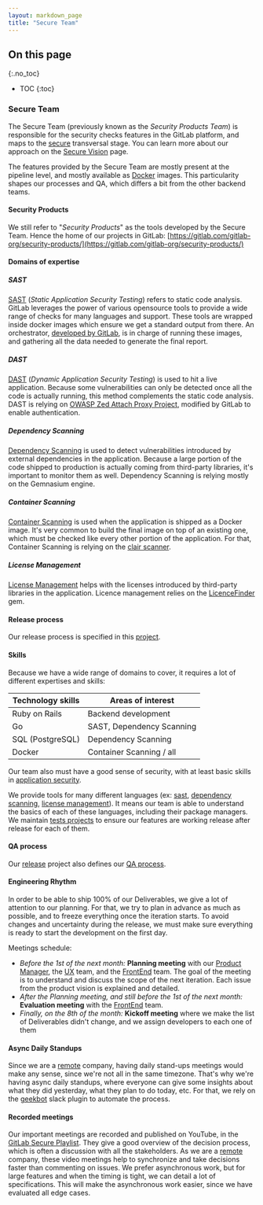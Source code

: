 ```yaml
---
layout: markdown_page
title: "Secure Team"
---
```


## On this page
{:.no_toc}

- TOC
{:toc}

### Secure Team

The Secure Team (previously known as the _Security Products Team_) is responsible for the security checks features in the GitLab platform, and maps to the [secure](https://github.com/daijapan/test/tree/master/product/categories/#secure/index.html.md) transversal stage.
You can learn more about our approach on the [Secure Vision](/direction/secure/index.html.md) page.

The features provided by the Secure Team are mostly present at the pipeline level, and mostly available as [Docker](https://www.docker.com/) images. 
This particularity shapes our processes and QA, which differs a bit from the other backend teams.

#### Security Products

We still refer to "_Security Products_" as the tools developed by the Secure Team. Hence the home of our projects in GitLab: [https://gitlab.com/gitlab-org/security-products/](https://gitlab.com/gitlab-org/security-products/)

#### Domains of expertise

##### SAST

[SAST](https://docs.gitlab.com/ee/user/project/merge_requests/sast.html) (_Static Application Security Testing_) refers to static code analysis.
GitLab leverages the power of various opensource tools to provide a wide range of checks for many languages and support.
These tools are wrapped inside docker images which ensure we get a standard output from there.
An orchestrator, [developed by GitLab](https://gitlab.com/gitlab-org/security-products/sast), is in charge of running these images, and gathering all the data needed to generate the final report.

##### DAST

[DAST](https://docs.gitlab.com/ee/user/project/merge_requests/dast.html) (_Dynamic Application Security Testing_) is used to hit a live application.
Because some vulnerabilities can only be detected once all the code is actually running, this method complements the static code analysis.
DAST is relying on [OWASP Zed Attach Proxy Project](https://gitlab.com/gitlab-org/security-products/zaproxy), modified by GitLab to enable authentication.

##### Dependency Scanning

[Dependency Scanning](https://docs.gitlab.com/ee/user/project/merge_requests/dependency_scanning.html) is used to detect vulnerabilities introduced by external dependencies in the application.
Because a large portion of the code shipped to production is actually coming from third-party libraries, it's important to monitor them as well.
Dependency Scanning is relying mostly on the Gemnasium engine.

##### Container Scanning

[Container Scanning](https://docs.gitlab.com/ee/user/project/merge_requests/container_scanning.html) is used when the application is shipped as a Docker image.
It's very common to build the final image on top of an existing one, which must be checked like every other portion of the application.
For that, Container Scanning is relying on the [clair scanner](https://gitlab.com/gitlab-org/security-products/clair-scanner).


##### License Management

[License Management](https://docs.gitlab.com/ee/user/project/merge_requests/license_management.html) helps with the licenses introduced by third-party libraries in the application.
Licence management relies on the [LicenceFinder](https://github.com/pivotal-legacy/LicenseFinder) gem.

#### Release process

Our release process is specified in this [project](https://gitlab.com/gitlab-org/security-products/release).

#### Skills

Because we have a wide range of domains to cover, it requires a lot of different expertises and skills:


| Technology skills | Areas of interest         |
| ------------------|---------------------------|
| Ruby on Rails     | Backend development       |
| Go                | SAST, Dependency Scanning |
| SQL (PostgreSQL)  | Dependency Scanning       |
| Docker            | Container Scanning / all  |

Our team also must have a good sense of security, with at least basic skills in [application security](https://en.wikipedia.org/wiki/Application_security/index.html.md).

We provide tools for many different languages (ex: [sast](https://docs.gitlab.com/ee/user/project/merge_requests/sast.html#supported-languages-and-frameworks), [dependency scanning](https://docs.gitlab.com/ee/user/project/merge_requests/dependency_scanning.html#supported-languages-and-dependency-managers/index.html.md), [license management](https://docs.gitlab.com/ee/user/project/merge_requests/license_management.html#supported-languages-and-package-managers/index.html.md)). It means our team is able to understand the basics of each of these languages, including their package managers. We maintain [tests projects](https://gitlab.com/gitlab-org/security-products/tests) to ensure our features are working release after release for each of them.

#### QA process

Our [release](https://gitlab.com/gitlab-org/security-products/release) project also defines our [QA process](https://gitlab.com/gitlab-org/security-products/release/blob/master/docs/qa_process.md).

#### Engineering Rhythm

In order to be able to ship 100% of our Deliverables, we give a lot of attention to our planning. For that, we try to plan in advance as much as possible, and to freeze everything once the iteration starts. To avoid changes and uncertainty during the release, we must make sure everything is ready to start the development on the first day.

Meetings schedule:

- _Before the 1st of the next month:_ **Planning meeting** with our [Product Manager](job-families/product/product-manager/), the [UX](https://github.com/daijapan/test/tree/master/engineering/ux/index.html.md) team, and the [FrontEnd](https://github.com/daijapan/test/tree/master/engineering/frontend/index.html.md) team. The goal of the meeting is to understand and discuss the scope of the next iteration. Each issue from the product vision is explained and detailed.
- _After the Planning meeting, and still before the 1st of the next month:_ **Evaluation meeting** with the [FrontEnd](https://github.com/daijapan/test/tree/master/engineering/frontend/index.html.md) team.
- _Finally, on the 8th of the month:_ **Kickoff meeting** where we make the list of Deliverables didn't change, and we assign developers to each one of them 


#### Async Daily Standups

Since we are a [remote](/culture/remote-only/) company, having daily stand-ups meetings would make any sense, since we're not all in the same timezone.
That's why we're having async daily standups, where everyone can give some insights about what they did yesterday, what they plan to do today, etc.
For that, we rely on the [geekbot](https://geekbot.io/) slack plugin to automate the process.

#### Recorded meetings

Our important meetings are recorded and published on YouTube, in the [GitLab Secure Playlist](https://www.youtube.com/playlist?list=PLFGfElNsQtha-9T1ywH9qRvi1cnCmt8u_).
They give a good overview of the decision process, which is often a discussion with all the stakeholders. As we are a [remote](/culture/remote-only/) company, these video meetings help to synchronize and take decisions faster than commenting on issues. We prefer asynchronous work, but for large features and when the timing is tight, we can detail a lot of specifications. This will make the asynchronous work easier, since we have evaluated all edge cases.

